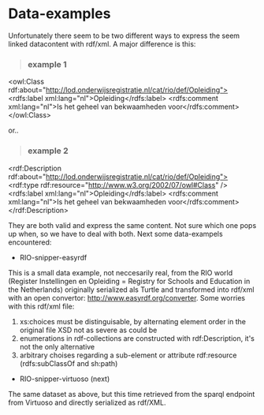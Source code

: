# Data-examples

Unfortunately there seem to be two different ways to express the seem linked datacontent  with rdf/xml. A major difference is this:

> ### example 1
<owl:Class rdf:about="http://lod.onderwijsregistratie.nl/cat/rio/def/Opleiding">
	<rdfs:label xml:lang="nl">Opleiding</rdfs:label>
	<rdfs:comment xml:lang="nl">Is het geheel van bekwaamheden voor</rdfs:comment>
 </owl:Class>
>
or..

> ### example 2
<rdf:Description rdf:about="http://lod.onderwijsregistratie.nl/cat/rio/def/Opleiding">
    <rdf:type rdf:resource="http://www.w3.org/2002/07/owl#Class" />
    <rdfs:label xml:lang="nl">Opleiding</rdfs:label>
    <rdfs:comment xml:lang="nl">Is het geheel van bekwaamheden voor</rdfs:comment>
  </rdf:Description>
>
They are both valid and express the same content. Not sure which one pops up when, so we have to deal with both. Next some data-exampels encountered:

* RIO-snipper-easyrdf

This is a small data example, not neccesarily real, from the RIO world (Register Instellingen en Opleiding = Registry for Schools and Education in the Netherlands) originally serialized als Turtle and transformed into  rdf/xml  with an open convertor: 
http://www.easyrdf.org/converter. Some worries with this rdf/xml file:

   1. xs:choices must be distinguisable, by alternating element order in the original file XSD not as severe as could be
   2. enumerations in rdf-collections are constructed with rdf:Description, it's not the only alternative
   3. arbitrary choises regarding  a sub-element or attribute rdf:resource (rdfs:subClassOf and sh:path)

* RIO-snipper-virtuoso (next)

The same dataset as above, but this time retrieved from the sparql endpoint from Virtuoso and directly serialized as rdf/XML.










